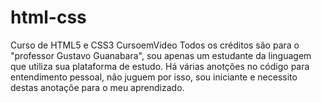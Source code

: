 # html-css
 Curso de HTML5 e CSS3 CursoemVideo
Todos os créditos são para o "professor Gustavo Guanabara", sou apenas um estudante da linguagem que utiliza sua plataforma de estudo.
Há várias anotções no código para entendimento pessoal, não juguem por isso, sou iniciante e necessito destas anotaçõe para o meu aprendizado.
